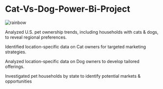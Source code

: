 # Cat-Vs-Dog-Power-Bi-Project

![rainbow](https://user-images.githubusercontent.com/85065799/204543278-26c507b6-400a-42e0-852f-2e09362f6e12.png)

Analyzed U.S. pet ownership trends, including households with cats & dogs, to reveal regional preferences.

Identified location-specific data on Cat owners for targeted marketing strategies.

Analyzed location-specific data on Dog owners to develop tailored offerings.

Investigated pet households by state to identify potential markets & opportunities
